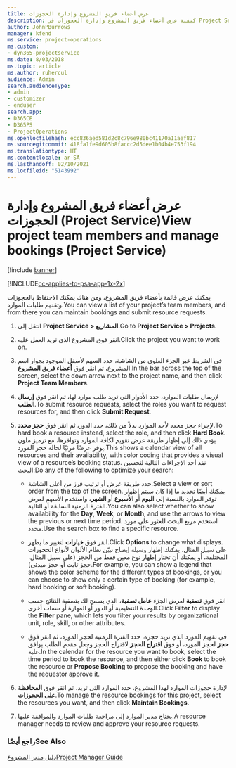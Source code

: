 ```yaml
---
title: عرض أعضاء فريق المشروع وإدارة الحجوزات
description: كيفية عرض أعضاء فريق المشروع وإدارة الحجوزات في Project Service
author: JohnPBurrows
manager: kfend
ms.service: project-operations
ms.custom:
- dyn365-projectservice
ms.date: 8/03/2018
ms.topic: article
ms.author: ruhercul
audience: Admin
search.audienceType:
- admin
- customizer
- enduser
search.app:
- D365CE
- D365PS
- ProjectOperations
ms.openlocfilehash: ecc836aed581d2c8c796e980bc41170a11aef817
ms.sourcegitcommit: 418fa1fe9d605b8faccc2d5dee1b04b4e753f194
ms.translationtype: HT
ms.contentlocale: ar-SA
ms.lasthandoff: 02/10/2021
ms.locfileid: "5143992"
---
```

# <a name="view-project-team-members-and-manage-bookings-project-service"></a><span data-ttu-id="eee6e-103">عرض أعضاء فريق المشروع وإدارة الحجوزات (Project Service)</span><span class="sxs-lookup"><span data-stu-id="eee6e-103">View project team members and manage bookings (Project Service)</span></span>

[!include [banner](../includes/psa-now-project-operations.md)]

[!INCLUDE[cc-applies-to-psa-app-1x-2x](../includes/cc-applies-to-psa-app-1x-2x.md)]

<span data-ttu-id="eee6e-104">يمكنك عرض قائمة بأعضاء فريق المشروع، ومن هناك يمكنك الاحتفاظ بالحجوزات وتقديم طلبات الموارد.</span><span class="sxs-lookup"><span data-stu-id="eee6e-104">You can view a list of your project’s team members, and from there you can maintain bookings and submit resource requests.</span></span>  
  
1.  <span data-ttu-id="eee6e-105">انتقل إلى **Project Service > المشاريع**.</span><span class="sxs-lookup"><span data-stu-id="eee6e-105">Go to **Project Service > Projects**.</span></span>  
  
2.  <span data-ttu-id="eee6e-106">انقر فوق المشروع الذي تريد العمل عليه.</span><span class="sxs-lookup"><span data-stu-id="eee6e-106">Click the project you want to work on.</span></span>  
  
3.  <span data-ttu-id="eee6e-107">في الشريط عبر الجزء العلوي من الشاشة، حدد السهم لأسفل الموجود بجوار اسم المشروع، ثم انقر فوق **أعضاء فريق المشروع‬**.</span><span class="sxs-lookup"><span data-stu-id="eee6e-107">In the bar across the top of the screen, select the down arrow next to the project name, and then click **Project Team Members**.</span></span>  
  
4.  <span data-ttu-id="eee6e-108">لإرسال طلبات الموارد، حدد الأدوار التي تريد طلب موارد لها، ثم انقر فوق **إرسال الطلب‬**.</span><span class="sxs-lookup"><span data-stu-id="eee6e-108">To submit resource requests, select the roles you want to request resources for, and then click **Submit Request**.</span></span>  
  
5.  <span data-ttu-id="eee6e-109">لإجراء حجز محدد لأحد الموارد بدلاً من ذلك، حدد الدور، ثم انقر فوق **حجز محدد‬**.</span><span class="sxs-lookup"><span data-stu-id="eee6e-109">To hard book a resource instead, select the role, and then click **Hard Book**.</span></span> <span data-ttu-id="eee6e-110">يؤدي ذلك إلى إظهار طريقة عرض تقويم لكافة الموارد وتوافرها، مع ترميز ملون يوفر عرضًا مرئيًا لحالة حجز المورد.</span><span class="sxs-lookup"><span data-stu-id="eee6e-110">This shows a calendar view of all resources and their availability, with color coding that provides a visual view of a resource’s booking status.</span></span> <span data-ttu-id="eee6e-111">نفذ أحد الإجراءات التالية لتحسين البحث:</span><span class="sxs-lookup"><span data-stu-id="eee6e-111">Do any of the following to optimize your search:</span></span>  
  
    -   <span data-ttu-id="eee6e-112">حدد طريقة عرض أو ترتيب فرز من أعلى الشاشة.</span><span class="sxs-lookup"><span data-stu-id="eee6e-112">Select a view or sort order from the top of the screen.</span></span> <span data-ttu-id="eee6e-113">يمكنك أيضًا تحديد ما إذا كان سيتم إظهار توفر الموارد بالنسبة إلى **اليوم** أو **الأسبوع** أو **الشهر**، واستخدم الأسهم لعرض الفترة الزمنية السابقة أو التالية.</span><span class="sxs-lookup"><span data-stu-id="eee6e-113">You can also select whether to show availability for the **Day**, **Week**, or **Month**, and use the arrows to view the previous or next time period.</span></span> <span data-ttu-id="eee6e-114">استخدم مربع البحث للعثور على مورد محدد.</span><span class="sxs-lookup"><span data-stu-id="eee6e-114">Use the search box to find a specific resource.</span></span>  
  
    -   <span data-ttu-id="eee6e-115">انقر فوق **خيارات** لتغيير ما يظهر.</span><span class="sxs-lookup"><span data-stu-id="eee6e-115">Click **Options** to change what displays.</span></span> <span data-ttu-id="eee6e-116">على سبيل المثال، يمكنك إظهار وسيلة إيضاح تبيّن نظام الألوان لأنواع الحجوزات المختلفة، أو يمكنك أن تختار إظهار نوع معين فقط من الحجز (على سبيل المثال، حجز ثابت أو حجز مبدئي).</span><span class="sxs-lookup"><span data-stu-id="eee6e-116">For example, you can show a legend that shows the color scheme for the different types of bookings, or you can choose to show only a certain type of booking (for example, hard booking or soft booking).</span></span>  
  
    -   <span data-ttu-id="eee6e-117">انقر فوق **تصفية** لعرض الجزء **عامل تصفية**، الذي يسمح لك بتصفية النتائج حسب الوحدة التنظيمية أو الدور أو المهارة أو سمات أخرى.</span><span class="sxs-lookup"><span data-stu-id="eee6e-117">Click **Filter** to display the **Filter** pane, which lets you filter your results by organizational unit, role, skill, or other attributes.</span></span>  
  
    -   <span data-ttu-id="eee6e-118">في تقويم المورد الذي تريد حجزه، حدد الفترة الزمنية لحجز المورد، ثم انقر فوق **حجز** لحجز المورد، أو فوق **اقتراح الحجز** لاقتراح الحجز وجعل مقدم الطلب‬ يوافق عليه.</span><span class="sxs-lookup"><span data-stu-id="eee6e-118">In the calendar for the resource you want to book, select the time period to book the resource, and then either click **Book** to book the resource or **Propose Booking** to propose the booking and have the requestor approve it.</span></span>  
  
6.  <span data-ttu-id="eee6e-119">لإدارة حجوزات الموارد لهذا المشروع، حدد الموارد التي تريد، ثم انقر فوق **المحافظة على الحجوزات‬**.</span><span class="sxs-lookup"><span data-stu-id="eee6e-119">To manage the resource bookings for this project, select the resources you want, and then click **Maintain Bookings**.</span></span>  
  
7.  <span data-ttu-id="eee6e-120">يحتاج مدير الموارد إلى مراجعة طلبات الموارد والموافقة عليها.</span><span class="sxs-lookup"><span data-stu-id="eee6e-120">A resource manager needs to review and approve your resource requests.</span></span>  
  
### <a name="see-also"></a><span data-ttu-id="eee6e-121">راجع أيضًا</span><span class="sxs-lookup"><span data-stu-id="eee6e-121">See Also</span></span>  
 [<span data-ttu-id="eee6e-122">دليل مدير المشروع</span><span class="sxs-lookup"><span data-stu-id="eee6e-122">Project Manager Guide</span></span>](../psa/project-manager-guide.md)
